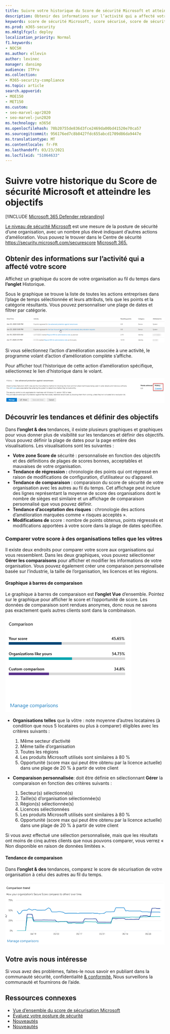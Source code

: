 ```yaml
---
title: Suivre votre historique du Score de sécurité Microsoft et atteindre les objectifs
description: Obtenir des informations sur l’activité qui a affecté votre score de sécurité Microsoft. Découvrez les tendances et définissez des objectifs.
keywords: score de sécurité Microsoft, score sécurisé, score de sécurité Office 365, score de sécurité Microsoft, centre de sécurité Microsoft 365, actions d’amélioration
ms.prod: m365-security
ms.mktglfcycl: deploy
localization_priority: Normal
f1.keywords:
- NOCSH
ms.author: ellevin
author: levinec
manager: dansimp
audience: ITPro
ms.collection:
- M365-security-compliance
ms.topic: article
search.appverid:
- MOE150
- MET150
ms.custom:
- seo-marvel-apr2020
- seo-marvel-jun2020
ms.technology: m365d
ms.openlocfilehash: 70b20755de836d3fce2469da00bd41520e70ca57
ms.sourcegitcommit: 956176ed7c8b8427fdc655abcd1709d86da9447e
ms.translationtype: MT
ms.contentlocale: fr-FR
ms.lasthandoff: 03/23/2021
ms.locfileid: "51064633"
---
```

# <a name="track-your-microsoft-secure-score-history-and-meet-goals"></a>Suivre votre historique du Score de sécurité Microsoft et atteindre les objectifs

[!INCLUDE [Microsoft 365 Defender rebranding](../includes/microsoft-defender.md)]

[Le niveau de sécurité Microsoft](microsoft-secure-score.md) est une mesure de la posture de sécurité d’une organisation, avec un nombre plus élevé indiquant d’autres actions d’amélioration. Vous pouvez le trouver dans le Centre de sécurité https://security.microsoft.com/securescore [Microsoft 365.](overview-security-center.md)

## <a name="gain-insights-into-activity-that-has-affected-your-score"></a>Obtenir des informations sur l’activité qui a affecté votre score

Affichez un graphique du score de votre organisation au fil du temps dans **l’onglet** Historique.

Sous le graphique se trouve la liste de toutes les actions entreprises dans l’plage de temps sélectionnée et leurs attributs, tels que les points et la catégorie résultants. Vous pouvez personnaliser une plage de dates et filtrer par catégorie.

![Historique des activités](../../media/secure-score/secure-score-history-activity.png)

Si vous sélectionnez l’action d’amélioration associée à une activité, le programme volant d’action d’amélioration complète s’affiche.

Pour afficher tout l’historique de cette action d’amélioration spécifique, sélectionnez le lien d’historique dans le volant.

![Historique des actions d’amélioration](../../media/secure-score/secure-score-history-flyout.png)

## <a name="discover-trends-and-set-goals"></a>Découvrir les tendances et définir des objectifs

Dans **l’onglet & des** tendances, il existe plusieurs graphiques et graphiques pour vous donner plus de visibilité sur les tendances et définir des objectifs. Vous pouvez définir la plage de dates pour la page entière des visualisations. Les visualisations sont les suivantes :

* **Votre zone Score de** sécurité : personnalisée en fonction des objectifs et des définitions de plages de scores bonnes, acceptables et mauvaises de votre organisation.
* **Tendance de régression :** chronologie des points qui ont régressé en raison de modifications de configuration, d’utilisateur ou d’appareil.  
* **Tendance de comparaison** : comparaison du score de sécurité de votre organisation avec les autres au fil du temps. Cet affichage peut inclure des lignes représentant la moyenne de score des organisations dont le nombre de sièges est similaire et un affichage de comparaison personnalisé que vous pouvez définir.
* **Tendance d’acceptation des risques** : chronologie des actions d’amélioration marquées comme « risques acceptés ».
* **Modifications de** score : nombre de points obtenus, points régressés et modifications apportées à votre score dans la plage de dates spécifiée.

### <a name="compare-your-score-to-organizations-like-yours"></a>Comparer votre score à des organisations telles que les vôtres

Il existe deux endroits pour comparer votre score aux organisations qui vous ressemblent. Dans les deux graphiques, vous pouvez sélectionner **Gérer les comparaisons** pour afficher et modifier les informations de votre organisation. Vous pouvez également créer une comparaison personnalisée basée sur l’industrie, la taille de l’organisation, les licences et les régions.

#### <a name="comparison-bar-chart"></a>Graphique à barres de comparaison

Le graphique à barres de comparaison est **l’onglet Vue** d’ensemble. Pointez sur le graphique pour afficher le score et l’opportunité de score. Les données de comparaison sont rendues anonymes, donc nous ne savons pas exactement quels autres clients sont dans la combinaison.

![Graphique à barres des scores d’une organisation similaire](../../media/secure-score/secure-score-comparison-bar.png)

- **Organisations telles** que la vôtre : note moyenne d’autres locataires (à condition que nous 5 locataires ou plus à comparer) éligibles avec les critères suivants :
    1. Même secteur d’activité
    2. Même taille d’organisation
    3. Toutes les régions
    4. Les produits Microsoft utilisés sont similaires à 80 %
    5. Opportunité (score max qui peut être obtenu par la licence actuelle) dans une plage de 20 % à partir de votre client

- **Comparaison personnalisée**: doit être définie en sélectionnant **Gérer** la comparaison en fonction des critères suivants :
    1. Secteur(s) sélectionné(s)
    2. Taille(s) d’organisation sélectionnée(s)
    3. Région(s) sélectionnée(s)
    4. Licences sélectionnées
    5. Les produits Microsoft utilisés sont similaires à 80 %
    6. Opportunité (score max qui peut être obtenu par la licence actuelle) dans une plage de 20 % à partir de votre client

Si vous avez effectué une sélection personnalisée, mais que les résultats ont moins de cinq autres clients que nous pouvons comparer, vous verrez « Non disponible en raison de données limitées ».

#### <a name="comparison-trend"></a>Tendance de comparaison

Dans **l’onglet & des** tendances, comparez le score de sécurisation de votre organisation à celui des autres au fil du temps.

![Graphique en courbes des scores d’une organisation similaire au fil du temps](../../media/secure-score/secure-score-comparison-trend.png)

## <a name="we-want-to-hear-from-you"></a>Votre avis nous intéresse

Si vous avez des problèmes, faites-le nous savoir en publiant dans la communauté sécurité, confidentialité [& conformité.](https://techcommunity.microsoft.com/t5/Security-Privacy-Compliance/bd-p/security_privacy) Nous surveillons la communauté et fournirons de l’aide.

## <a name="related-resources"></a>Ressources connexes

- [Vue d’ensemble du score de sécurisation Microsoft](microsoft-secure-score.md)
- [Évaluez votre posture de sécurité](microsoft-secure-score-improvement-actions.md)
- [Nouveautés](microsoft-secure-score-whats-coming.md)
- [Nouveautés](microsoft-secure-score-whats-new.md)
